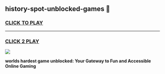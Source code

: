 
## history-spot-unblocked-games 👋
<h3>
<a href="https://premium.freeplayer.one?title=history-spot-unblocked-games&ref=14F">CLICK TO PLAY</a></h3>
<hr>

<h3>
<a href="https://premium.freeplayer.one?title=history-spot-unblocked-games&ref=14F">CLICK 2 PLAY</a>
  
</h3>

<a href="https://premium.freeplayer.one?title=history-spot-unblocked-games&ref=12F/"><img src="https://clearcache.store/games.png"></a>


**worlds hardest game unblocked: Your Gateway to Fun and Accessible Online Gaming**
